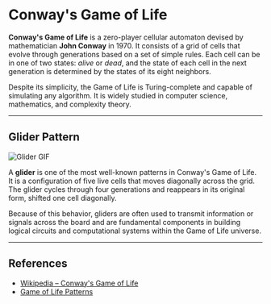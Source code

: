 # Conway's Game of Life

**Conway's Game of Life** is a zero-player cellular automaton devised by mathematician **John Conway** in 1970. It consists of a grid of cells that evolve through generations based on a set of simple rules. Each cell can be in one of two states: _alive_ or _dead_, and the state of each cell in the next generation is determined by the states of its eight neighbors.

Despite its simplicity, the Game of Life is Turing-complete and capable of simulating any algorithm. It is widely studied in computer science, mathematics, and complexity theory.

---

## Glider Pattern

![Glider GIF](https://datawrapper.de/cdn-cgi/image/quality=85,width=960,f=auto,fit=cover/https://kirby.datawrapper.de/media/pages/blog/game-of-life/fabcd8415b-1740123121/game-of-life-loop-cropped.gif)

A **glider** is one of the most well-known patterns in Conway's Game of Life. It is a configuration of five live cells that moves diagonally across the grid. The glider cycles through four generations and reappears in its original form, shifted one cell diagonally.

Because of this behavior, gliders are often used to transmit information or signals across the board and are fundamental components in building logical circuits and computational systems within the Game of Life universe.

---

## References

- [Wikipedia – Conway's Game of Life](https://en.wikipedia.org/wiki/Conway%27s_Game_of_Life)
- [Game of Life Patterns](https://conwaylife.com/wiki/Main_Page)
